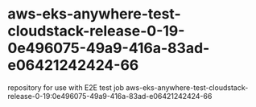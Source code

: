 # aws-eks-anywhere-test-cloudstack-release-0-19-0e496075-49a9-416a-83ad-e06421242424-66
repository for use with E2E test job aws-eks-anywhere-test-cloudstack-release-0-19:0e496075-49a9-416a-83ad-e06421242424-66
